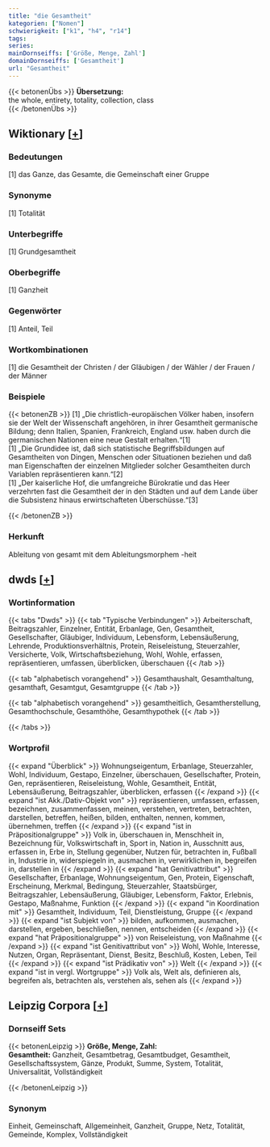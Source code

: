 ```yaml
---
title: "die Gesamtheit"
kategorien: ["Nomen"]
schwierigkeit: ["k1", "h4", "r14"]
tags:
series:
mainDornseiffs: ['Größe, Menge, Zahl']
domainDornseiffs: ['Gesamtheit']
url: "Gesamtheit"
---
```


{{< betonenÜbs >}}
**Übersetzung:**  
the whole, entirety, totality, collection, class  
{{< /betonenÜbs >}}

## Wiktionary [[+](https://de.wiktionary.org/wiki/Gesamtheit)]

### Bedeutungen
[1] das Ganze, das Gesamte, die Gemeinschaft einer Gruppe  

### Synonyme
[1] Totalität  

### Unterbegriffe
[1] Grundgesamtheit  

### Oberbegriffe
[1] Ganzheit  

### Gegenwörter
[1] Anteil, Teil  

### Wortkombinationen
[1] die Gesamtheit der Christen / der Gläubigen / der Wähler / der Frauen / der Männer  

### Beispiele
{{< betonenZB >}}
[1] „Die christlich-europäischen Völker haben, insofern sie der Welt der Wissenschaft angehören, in ihrer Gesamtheit germanische Bildung; denn Italien, Spanien, Frankreich, England usw. haben durch die germanischen Nationen eine neue Gestalt erhalten.“[1]  
[1] „Die Grundidee ist, daß sich statistische Begriffsbildungen auf Gesamtheiten von Dingen, Menschen oder Situationen beziehen und daß man Eigenschaften der einzelnen Mitglieder solcher Gesamtheiten durch Variablen repräsentieren kann.“[2]  
[1] „Der kaiserliche Hof, die umfangreiche Bürokratie und das Heer verzehrten fast die Gesamtheit der in den Städten und auf dem Lande über die Subsistenz hinaus erwirtschafteten Überschüsse.“[3]  

{{< /betonenZB >}}
### Herkunft
Ableitung von gesamt mit dem Ableitungsmorphem -heit  



## dwds [[+](https://www.dwds.de/wb/Gesamtheit)]

### Wortinformation
{{< tabs "Dwds" >}}
{{< tab "Typische Verbindungen" >}}
Arbeiterschaft, Beitragszahler, Einzelner, Entität, Erbanlage, Gen, Gesamtheit, Gesellschafter, Gläubiger, Individuum, Lebensform, Lebensäußerung, Lehrende, Produktionsverhältnis, Protein, Reiseleistung, Steuerzahler, Versicherte, Volk, Wirtschaftsbeziehung, Wohl, Wohle, erfassen, repräsentieren, umfassen, überblicken, überschauen
{{< /tab >}}

{{< tab "alphabetisch vorangehend" >}}
Gesamthaushalt, Gesamthaltung, gesamthaft, Gesamtgut, Gesamtgruppe
{{< /tab >}}

{{< tab "alphabetisch vorangehend" >}}
gesamtheitlich, Gesamtherstellung, Gesamthochschule, Gesamthöhe, Gesamthypothek
{{< /tab >}}

{{< /tabs >}}

### Wortprofil
{{< expand "Überblick" >}} Wohnungseigentum, Erbanlage, Steuerzahler, Wohl, Individuum, Gestapo, Einzelner, überschauen, Gesellschafter, Protein, Gen, repräsentieren, Reiseleistung, Wohle, Gesamtheit, Entität, Lebensäußerung, Beitragszahler, überblicken, erfassen {{< /expand >}}
{{< expand "ist Akk./Dativ-Objekt von" >}} repräsentieren, umfassen, erfassen, bezeichnen, zusammenfassen, meinen, verstehen, vertreten, betrachten, darstellen, betreffen, heißen, bilden, enthalten, nennen, kommen, übernehmen, treffen {{< /expand >}}
{{< expand "ist in Präpositionalgruppe" >}} Volk in, überschauen in, Menschheit in, Bezeichnung für, Volkswirtschaft in, Sport in, Nation in, Ausschnitt aus, erfassen in, Erbe in, Stellung gegenüber, Nutzen für, betrachten in, Fußball in, Industrie in, widerspiegeln in, ausmachen in, verwirklichen in, begreifen in, darstellen in {{< /expand >}}
{{< expand "hat Genitivattribut" >}} Gesellschafter, Erbanlage, Wohnungseigentum, Gen, Protein, Eigenschaft, Erscheinung, Merkmal, Bedingung, Steuerzahler, Staatsbürger, Beitragszahler, Lebensäußerung, Gläubiger, Lebensform, Faktor, Erlebnis, Gestapo, Maßnahme, Funktion {{< /expand >}}
{{< expand "in Koordination mit" >}} Gesamtheit, Individuum, Teil, Dienstleistung, Gruppe {{< /expand >}}
{{< expand "ist Subjekt von" >}} bilden, aufkommen, ausmachen, darstellen, ergeben, beschließen, nennen, entscheiden {{< /expand >}}
{{< expand "hat Präpositionalgruppe" >}} von Reiseleistung, von Maßnahme {{< /expand >}}
{{< expand "ist Genitivattribut von" >}} Wohl, Wohle, Interesse, Nutzen, Organ, Repräsentant, Dienst, Besitz, Beschluß, Kosten, Leben, Teil {{< /expand >}}
{{< expand "ist Prädikativ von" >}} Welt {{< /expand >}}
{{< expand "ist in vergl. Wortgruppe" >}} Volk als, Welt als, definieren als, begreifen als, betrachten als, verstehen als, sehen als {{< /expand >}}

## Leipzig Corpora [[+](https://corpora.uni-leipzig.de/en/res?word=Gesamtheit&corpusId=deu_newscrawl-public_2018)]

### Dornseiff Sets
{{< betonenLeipzig >}}
**Größe, Menge, Zahl:**  
**Gesamtheit:** Ganzheit, Gesamtbetrag, Gesamtbudget, Gesamtheit, Gesellschaftssystem, Gänze, Produkt, Summe, System, Totalität, Universalität, Vollständigkeit  

{{< /betonenLeipzig >}}

### Synonym
Einheit, Gemeinschaft, Allgemeinheit, Ganzheit, Gruppe, Netz, Totalität, Gemeinde, Komplex, Vollständigkeit

